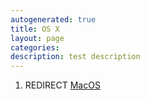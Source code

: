 ```yaml
---
autogenerated: true
title: OS X
layout: page
categories: 
description: test description
---
```


1.  REDIRECT [MacOS](MacOS)
